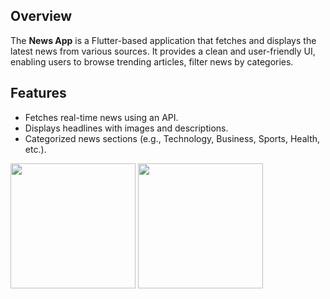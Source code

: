 <h2>Overview</h2>
<p>The <strong>News App</strong> is a Flutter-based application that fetches and displays the latest news from various sources. It provides a clean and user-friendly UI, enabling users to browse trending articles, filter news by categories.</p>

<h2>Features</h2>
<ul>
    <li>Fetches real-time news using an API.</li>
    <li>Displays headlines with images and descriptions.</li>
    <li>Categorized news sections (e.g., Technology, Business, Sports, Health, etc.).</li>
</ul>


<img src="https://github.com/user-attachments/assets/3c146668-838d-45bd-a30d-b7e3ac8b64add" width="200"/>
<img src="https://github.com/user-attachments/assets/7e16b77c-bbbe-469e-9c8e-34189b01e59a" width="200"/>




